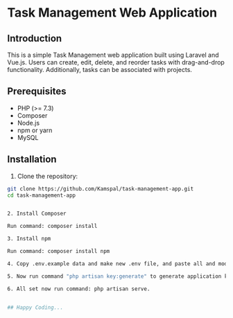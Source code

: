 # Task Management Web Application

## Introduction

This is a simple Task Management web application built using Laravel and Vue.js. Users can create, edit, delete, and reorder tasks with drag-and-drop functionality. Additionally, tasks can be associated with projects.

## Prerequisites

- PHP (>= 7.3)
- Composer
- Node.js
- npm or yarn
- MySQL

## Installation

1. Clone the repository:

```bash
git clone https://github.com/Kamspal/task-management-app.git
cd task-management-app


2. Install Composer

Run command: composer install

3. Install npm

Run command: composer install npm

4. Copy .env.example data and make new .env file, and paste all and modify database connection details as per requirement. 

5. Now run command "php artisan key:generate" to generate application key.

6. All set now run command: php artisan serve.


## Happy Coding...


